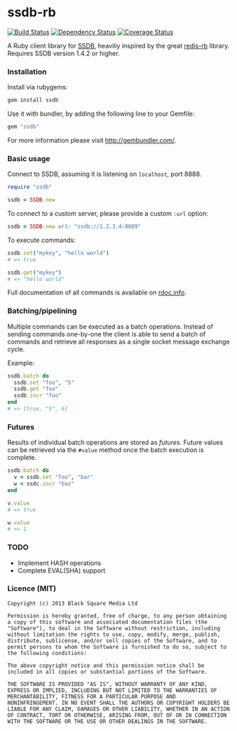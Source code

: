# ssdb-rb

[![Build Status](https://travis-ci.org/bsm/ssdb-rb.png)](https://travis-ci.org/bsm/ssdb-rb)
[![Dependency Status](https://gemnasium.com/bsm/ssdb-rb.png)](https://gemnasium.com/bsm/ssdb-rb)
[![Coverage Status](https://coveralls.io/repos/bsm/ssdb-rb/badge.png)](https://coveralls.io/r/bsm/ssdb-rb)

A Ruby client library for [SSDB][ssdb-home], heaviliy inspired by the great
[redis-rb][redisrb-home] library. Requires SSDB version 1.4.2 or higher.

[ssdb-home]: https://github.com/ideawu/ssdb
[redisrb-home]: https://github.com/redis/redis-rb

### Installation

Install via rubygems:

```ruby
gem install ssdb
```

Use it with bundler, by adding the following line to your Gemfile:

```ruby
gem "ssdb"
```

For more information please visit http://gembundler.com/.

### Basic usage

Connect to SSDB, assuming it is listening on `localhost`, port 8888.

```ruby
require "ssdb"

ssdb = SSDB.new
```

To connect to a custom server, please provide a custom `:url` option:

```ruby
ssdb = SSDB.new url: "ssdb://1.2.3.4:8889"
```

To execute commands:

```ruby
ssdb.set("mykey", "hello world")
# => true

ssdb.get("mykey")
# => "hello world"
```

Full documentation of all commands is available on [rdoc.info][rdoc].

[rdoc]: http://rdoc.info/github/bsm/ssdb-rb/

### Batching/pipelining

Multiple commands can be executed as a batch operations. Instead of sending
commands one-by-one the client is able to send a batch of commands and
retrieve all responses as a single socket message exchange cycle.

Example:

```ruby
ssdb.batch do
  ssdb.set "foo", "5"
  ssdb.get "foo"
  ssdb.incr "foo"
end
# => [true, "5", 6]
```

### Futures

Results of individual batch operations are stored as *futures*. Future values
can be retrieved via the `#value` method once the batch execution is complete.

```ruby
ssdb.batch do
  v = ssdb.set "foo", "bar"
  w = ssdc.incr "baz"
end

v.value
# => true

w.value
# => 1
```

### TODO

* Implement HASH operations
* Complete EVAL(SHA) support

### Licence (MIT)

```
Copyright (c) 2013 Black Square Media Ltd

Permission is hereby granted, free of charge, to any person obtaining
a copy of this software and associated documentation files (the
"Software"), to deal in the Software without restriction, including
without limitation the rights to use, copy, modify, merge, publish,
distribute, sublicense, and/or sell copies of the Software, and to
permit persons to whom the Software is furnished to do so, subject to
the following conditions:

The above copyright notice and this permission notice shall be
included in all copies or substantial portions of the Software.

THE SOFTWARE IS PROVIDED "AS IS", WITHOUT WARRANTY OF ANY KIND,
EXPRESS OR IMPLIED, INCLUDING BUT NOT LIMITED TO THE WARRANTIES OF
MERCHANTABILITY, FITNESS FOR A PARTICULAR PURPOSE AND
NONINFRINGEMENT. IN NO EVENT SHALL THE AUTHORS OR COPYRIGHT HOLDERS BE
LIABLE FOR ANY CLAIM, DAMAGES OR OTHER LIABILITY, WHETHER IN AN ACTION
OF CONTRACT, TORT OR OTHERWISE, ARISING FROM, OUT OF OR IN CONNECTION
WITH THE SOFTWARE OR THE USE OR OTHER DEALINGS IN THE SOFTWARE.
```
